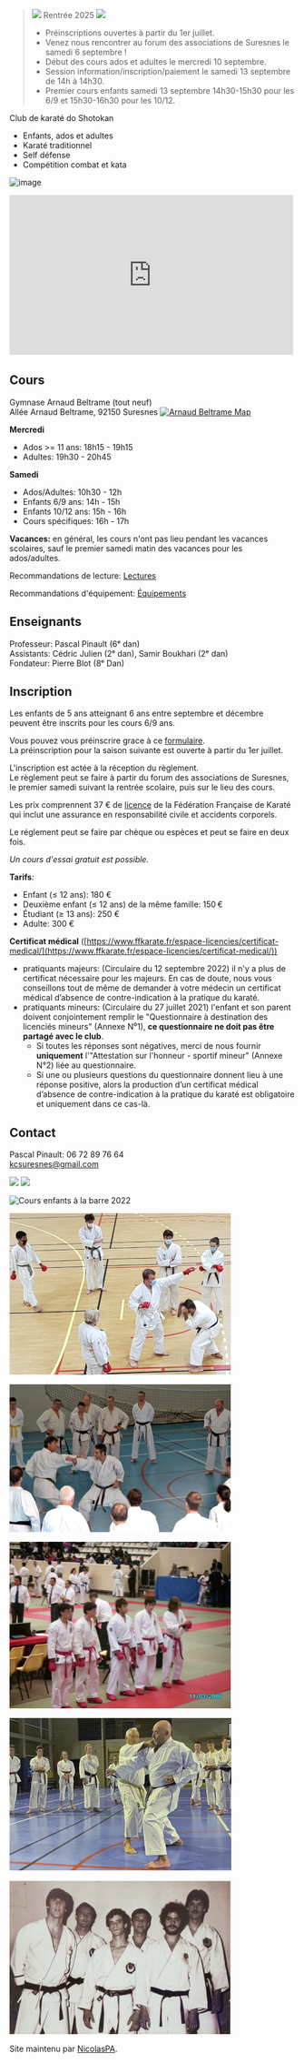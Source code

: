 <link rel="shortcut icon" type="image/png" href="karategi.png">

><img src="https://kcsuresnes.fr/karategi.png" width=30px> Rentrée 2025 <img src="https://kcsuresnes.fr/karategi.png" width=30px> 
>
>- Préinscriptions ouvertes à partir du 1er juillet.
>- Venez nous rencontrer au forum des associations de Suresnes le samedi 6 septembre !
>- Début des cours ados et adultes le mercredi 10 septembre.
>- Session information/inscription/paiement le samedi 13 septembre de 14h à 14h30.
>- Premier cours enfants samedi 13 septembre 14h30-15h30 pour les 6/9 et 15h30-16h30 pour les 10/12.


Club de karaté do Shotokan
- Enfants, ados et adultes
- Karaté traditionnel
- Self défense
- Compétition combat et kata

![image](https://github.com/NicolasPA/kcsuresnes/assets/22459427/d085be91-ca19-45e2-bfc5-dc7b4c310bc6)

<iframe title="Vidéo de présentation du Karaté Club de Suresnes" width="500" height="281" src="https://www.youtube.com/embed/JkPePQfU3Ik" frameborder="0" allow="accelerometer; autoplay; clipboard-write; encrypted-media; gyroscope; picture-in-picture" allowfullscreen></iframe>

## Cours

Gymnase Arnaud Beltrame (tout neuf)  
Allée Arnaud Beltrame, 92150 Suresnes [![Arnaud Beltrame Map](https://i.imgur.com/pBrsGZj.png)](https://goo.gl/maps/riT4vF77S8k5KmtJA) 

**Mercredi**  
- Ados >= 11 ans: 18h15 - 19h15
- Adultes: 19h30 - 20h45

**Samedi**  
- Ados/Adultes: 10h30 - 12h
- Enfants 6/9 ans: 14h - 15h
- Enfants 10/12 ans: 15h - 16h
- Cours spécifiques: 16h - 17h

**Vacances:** en général, les cours n'ont pas lieu pendant les vacances scolaires, sauf le premier samedi matin des vacances pour les ados/adultes.

Recommandations de lecture: [Lectures](pages/lectures.md)

Recommandations d'équipement: [Équipements](pages/equipements.md)

## Enseignants

Professeur: Pascal Pinault (6ᵉ dan)  
Assistants: Cédric Julien (2ᵉ dan), Samir Boukhari (2ᵉ dan)  
Fondateur: Pierre Blot (8ᵉ Dan)

## Inscription

Les enfants de 5 ans atteignant 6 ans entre septembre et décembre peuvent être inscrits pour les cours 6/9 ans.

Vous pouvez vous préinscrire grace à ce [formulaire](https://forms.gle/excEunBTDi79i3kL8).  
La préinscription pour la saison suivante est ouverte à partir du 1er juillet.

L'inscription est actée à la réception du règlement.  
Le règlement peut se faire à partir du forum des associations de Suresnes, le premier samedi suivant la rentrée scolaire, puis sur le lieu des cours.  

Les prix comprennent 37 € de [licence](https://www.ffkarate.fr/espace-licencies/la-licence-federale/) de la Fédération Française de Karaté qui inclut une assurance en responsabilité civile et accidents corporels.  

Le réglement peut se faire par chèque ou espèces et peut se faire en deux fois.  

_Un cours d'essai gratuit est possible._

**Tarifs**:
- Enfant (≤ 12 ans): 180 €
- Deuxième enfant (≤ 12 ans) de la même famille: 150 €
- Étudiant (≥ 13 ans): 250 €
- Adulte: 300 €

**Certificat médical** ([https://www.ffkarate.fr/espace-licencies/certificat-medical/](https://www.ffkarate.fr/espace-licencies/certificat-medical/))
- pratiquants majeurs: (Circulaire du 12 septembre 2022) il n'y a plus de certificat nécessaire pour les majeurs. En cas de doute, nous vous conseillons tout de même de demander à votre médecin un certificat médical d’absence de contre-indication à la pratique du karaté.
- pratiquants mineurs: (Circulaire du 27 juillet 2021) l'enfant et son parent doivent conjointement remplir le "Questionnaire à destination des licenciés mineurs" (Annexe N⁰1), **ce questionnaire ne doit pas être partagé avec le club**.
  - Si toutes les réponses sont négatives, merci de nous fournir **uniquement** l'"Attestation sur l'honneur - sportif mineur" (Annexe N°2) liée au questionnaire.
  - Si une ou plusieurs questions du questionnaire donnent lieu à une réponse positive, alors la production d’un certificat médical d’absence de contre-indication à la pratique du karaté est obligatoire et uniquement dans ce cas-là.


## Contact

Pascal Pinault: 06 72 89 76 64  
kcsuresnes@gmail.com

<img src="https://user-images.githubusercontent.com/22459427/175944529-c6dd11a0-d2ec-4cad-ada6-42e2a88c8b60.png" width=390px>

<img src="https://user-images.githubusercontent.com/22459427/175784708-07ebf307-e8a2-48e1-aa83-140ce462b426.png" width=390px>

![Cours enfants à la barre 2022](https://user-images.githubusercontent.com/22459427/161398694-0a2bbf2c-1b3e-427f-9642-f91871de1fef.png)

![Cours 2021](contact2021.png)

![Stage avec Pierre Blot](kcs_blot_390.jpeg)

![Championats de France 2006](france2006.png )

![Stage avec Jean-Pierre Lavorato](kcs_lav.jpg)

<img src="https://github.com/NicolasPA/kcsuresnes/raw/master/blot3.jpg" width=390px>

Site maintenu par [NicolasPA](https://github.com/NicolasPA/kcsuresnes).
